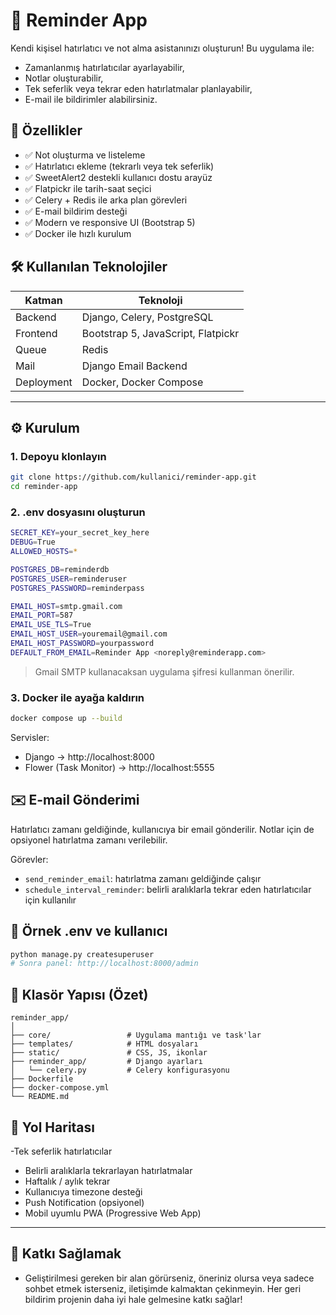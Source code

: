 # 🧠 Reminder App

Kendi kişisel hatırlatıcı ve not alma asistanınızı oluşturun! Bu uygulama ile:

- Zamanlanmış hatırlatıcılar ayarlayabilir,
- Notlar oluşturabilir,
- Tek seferlik veya tekrar eden hatırlatmalar planlayabilir,
- E-mail ile bildirimler alabilirsiniz.

## 🚀 Özellikler

- ✅ Not oluşturma ve listeleme
- ✅ Hatırlatıcı ekleme (tekrarlı veya tek seferlik)
- ✅ SweetAlert2 destekli kullanıcı dostu arayüz
- ✅ Flatpickr ile tarih-saat seçici
- ✅ Celery + Redis ile arka plan görevleri
- ✅ E-mail bildirim desteği
- ✅ Modern ve responsive UI (Bootstrap 5)
- ✅ Docker ile hızlı kurulum

## 🛠️ Kullanılan Teknolojiler

| Katman       | Teknoloji                       |
|--------------|----------------------------------|
| Backend      | Django, Celery, PostgreSQL       |
| Frontend     | Bootstrap 5, JavaScript, Flatpickr |
| Queue        | Redis                            |
| Mail         | Django Email Backend             |
| Deployment   | Docker, Docker Compose           |

---

## ⚙️ Kurulum

### 1. Depoyu klonlayın
```bash
git clone https://github.com/kullanici/reminder-app.git
cd reminder-app
```

### 2. .env dosyasını oluşturun
```bash
SECRET_KEY=your_secret_key_here
DEBUG=True
ALLOWED_HOSTS=*

POSTGRES_DB=reminderdb
POSTGRES_USER=reminderuser
POSTGRES_PASSWORD=reminderpass

EMAIL_HOST=smtp.gmail.com
EMAIL_PORT=587
EMAIL_USE_TLS=True
EMAIL_HOST_USER=youremail@gmail.com
EMAIL_HOST_PASSWORD=yourpassword
DEFAULT_FROM_EMAIL=Reminder App <noreply@reminderapp.com>
```

> Gmail SMTP kullanacaksan uygulama şifresi kullanman önerilir.

### 3. Docker ile ayağa kaldırın

```bash
docker compose up --build
```

Servisler:

- Django → http://localhost:8000
- Flower (Task Monitor) → http://localhost:5555

## ✉️ E-mail Gönderimi
Hatırlatıcı zamanı geldiğinde, kullanıcıya bir email gönderilir. Notlar için de opsiyonel hatırlatma zamanı verilebilir.

Görevler:
- `send_reminder_email`: hatırlatma zamanı geldiğinde çalışır
- `schedule_interval_reminder`: belirli aralıklarla tekrar eden hatırlatıcılar için kullanılır

## 🧪 Örnek .env ve kullanıcı
```bash
python manage.py createsuperuser
# Sonra panel: http://localhost:8000/admin
```

## 📁 Klasör Yapısı (Özet)

```
reminder_app/
│
├── core/                 # Uygulama mantığı ve task'lar
├── templates/            # HTML dosyaları
├── static/               # CSS, JS, ikonlar
├── reminder_app/         # Django ayarları
│   └── celery.py         # Celery konfigurasyonu
├── Dockerfile
├── docker-compose.yml
└── README.md
```

## 📌 Yol Haritası
-Tek seferlik hatırlatıcılar
- Belirli aralıklarla tekrarlayan hatırlatmalar
- Haftalık / aylık tekrar
- Kullanıcıya timezone desteği
- Push Notification (opsiyonel)
- Mobil uyumlu PWA (Progressive Web App)

---

## 💬 Katkı Sağlamak
- Geliştirilmesi gereken bir alan görürseniz, öneriniz olursa veya sadece sohbet etmek isterseniz, iletişimde kalmaktan çekinmeyin. Her geri bildirim projenin daha iyi hale gelmesine katkı sağlar!
